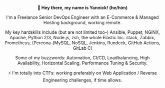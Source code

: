 <!--
**ydixken/ydixken** is a ✨ _special_ ✨ repository because its `README.md` (this file) appears on your GitHub profile.

Here are some ideas to get you started:

- 🔭 I’m currently working on ...
- 🌱 I’m currently learning ...
- 👯 I’m looking to collaborate on ...
- 🤔 I’m looking for help with ...
- 💬 Ask me about ...
- 📫 How to reach me: ...
- 😄 Pronouns: ...
- ⚡ Fun fact: ...
-->

<p align="center"> <b> 👋 Hey there, my name is Yannick! (he/him) </b> </p>

<p align="center"> I'm a Freelance Senior DevOps Engineer with an E-Commerce & Managed Hosting background, working remote. </p>

<p align="center">My key hardskills include (but are not limited too-) Ansible, Puppet, NGiNX, Apache, Python 2/3, Node.js, zsh, the  whole Elastic Inc. stack, Zabbix, Prometheus, (Percona-)MySQL, NoSQL, Jenkins, Rundeck, GitHub Actions, GitLab CI </p>

<p align="center"> Some of my buzzwords: Automation, CI/CD, Loadbalancing, High Availability, Horizontal Scaling, Performance Tuning & Security. </p>

<p align="center"> ⚡ I'm totally into CTFs: working preferably on Web Application / Reverse Engineering challenges, if time allows.  </p>
  
